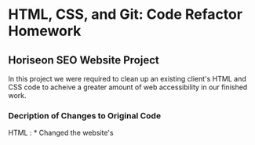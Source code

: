# HTML, CSS, and Git: Code Refactor Homework

## Horiseon SEO Website Project

In this project we were required to clean up an existing client's HTML and CSS code to acheive a greater amount of web accessibility in our finished work.

### Decription of Changes to Original Code

HTML :
    * Changed the website's <title> to reflect the Webpage Horiseon 
    * Added <header> element
    * Added <main> element
    * Added <footer> element
    * Changed <h> elements to follow sequential order (<h1>,<h2>,<h3>,etc.)

CSS :
    * Consolidated First Column classes and gave them class names "benefits-1" and "column-1"
    * Consolidated Second Column classes and gavie them class names "benefits-2" , "benefits-3" and "column-2"
    * Added class name "text" to Footer <h7> to set Header's text size
    * Added CSS comments

#### URL to Deployed Application

https://tbruce00.github.io/Homework_HTML_CSS_Git_CodeRefactor/

###### Application Screenshot

![Webpage Screenshot](/Homework_HTML_CSS_Git_CodeRefactor/assets/images/Capto_Capture 2021-02-21_06-44-14_PM.png?raw=true 
